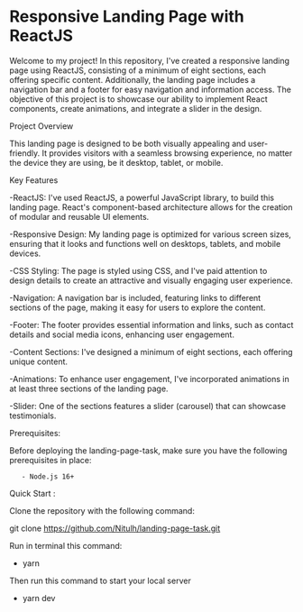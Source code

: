 # Responsive Landing Page with ReactJS

Welcome to my project! In this repository, I've created a responsive landing page using ReactJS, consisting of a minimum of eight sections, each offering specific content. Additionally, the landing page includes a navigation bar and a footer for easy navigation and information access. The objective of this project is to showcase our ability to implement React components, create animations, and integrate a slider in the design.

Project Overview

This landing page is designed to be both visually appealing and user-friendly. It provides visitors with a seamless browsing experience, no matter the device they are using, be it desktop, tablet, or mobile.

Key Features

-ReactJS: I've used ReactJS, a powerful JavaScript library, to build this landing page. React's component-based architecture allows for the creation of modular and reusable UI elements.

-Responsive Design: My landing page is optimized for various screen sizes, ensuring that it looks and functions well on desktops, tablets, and mobile devices.

-CSS Styling: The page is styled using CSS, and I've paid attention to design details to create an attractive and visually engaging user experience.

-Navigation: A navigation bar is included, featuring links to different sections of the page, making it easy for users to explore the content.

-Footer: The footer provides essential information and links, such as contact details and social media icons, enhancing user engagement.

-Content Sections: I've designed a minimum of eight sections, each offering unique content. 

-Animations: To enhance user engagement, I've incorporated animations in at least three sections of the landing page. 

-Slider: One of the sections features a slider (carousel) that can showcase testimonials. 


 Prerequisites: 
 
 Before deploying the landing-page-task, make sure you have the following prerequisites in place:

       - Node.js 16+ 

Quick Start :

Clone the repository with the following command:

git clone https://github.com/Nitulh/landing-page-task.git

Run in terminal this command:
   - yarn 

Then run this command to start your local server
   - yarn dev
